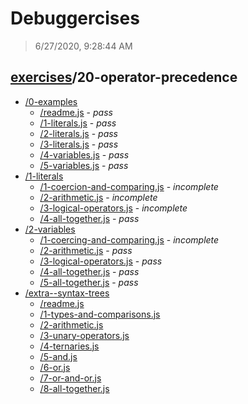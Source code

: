 # Debuggercises 

> 6/27/2020, 9:28:44 AM 

## [exercises](../README.md)/20-operator-precedence 

- [/0-examples](./0-examples/README.md)
  - [/readme.js](./0-examples/README.md#readmejs) - _pass_ 
  - [/1-literals.js](./0-examples/README.md#1-literalsjs) - _pass_ 
  - [/2-literals.js](./0-examples/README.md#2-literalsjs) - _pass_ 
  - [/3-literals.js](./0-examples/README.md#3-literalsjs) - _pass_ 
  - [/4-variables.js](./0-examples/README.md#4-variablesjs) - _pass_ 
  - [/5-variables.js](./0-examples/README.md#5-variablesjs) - _pass_ 
- [/1-literals](./1-literals/README.md)
  - [/1-coercion-and-comparing.js](./1-literals/README.md#1-coercion-and-comparingjs) - _incomplete_ 
  - [/2-arithmetic.js](./1-literals/README.md#2-arithmeticjs) - _incomplete_ 
  - [/3-logical-operators.js](./1-literals/README.md#3-logical-operatorsjs) - _incomplete_ 
  - [/4-all-together.js](./1-literals/README.md#4-all-togetherjs) - _pass_ 
- [/2-variables](./2-variables/README.md)
  - [/1-coercing-and-comparing.js](./2-variables/README.md#1-coercing-and-comparingjs) - _incomplete_ 
  - [/2-arithmetic.js](./2-variables/README.md#2-arithmeticjs) - _pass_ 
  - [/3-logical-operators.js](./2-variables/README.md#3-logical-operatorsjs) - _pass_ 
  - [/4-all-together.js](./2-variables/README.md#4-all-togetherjs) - _pass_ 
  - [/5-all-together.js](./2-variables/README.md#5-all-togetherjs) - _pass_ 
- [/extra--syntax-trees](./extra--syntax-trees/README.md)
  - [/readme.js](./extra--syntax-trees/README.md#readmejs)  
  - [/1-types-and-comparisons.js](./extra--syntax-trees/README.md#1-types-and-comparisonsjs)  
  - [/2-arithmetic.js](./extra--syntax-trees/README.md#2-arithmeticjs)  
  - [/3-unary-operators.js](./extra--syntax-trees/README.md#3-unary-operatorsjs)  
  - [/4-ternaries.js](./extra--syntax-trees/README.md#4-ternariesjs)  
  - [/5-and.js](./extra--syntax-trees/README.md#5-andjs)  
  - [/6-or.js](./extra--syntax-trees/README.md#6-orjs)  
  - [/7-or-and-or.js](./extra--syntax-trees/README.md#7-or-and-orjs)  
  - [/8-all-together.js](./extra--syntax-trees/README.md#8-all-togetherjs)  
